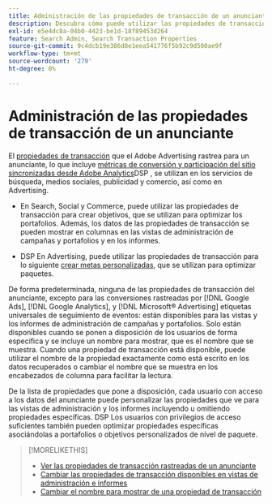 ```yaml
---
title: Administración de las propiedades de transacción de un anunciante
description: Descubra cómo puede utilizar las propiedades de transacción que el Adobe Advertising rastrea para un anunciante.
exl-id: e5e4dc8a-04b0-4423-be1d-18f89453d264
feature: Search Admin, Search Transaction Properties
source-git-commit: 9c4dcb19e386d8e1eea541776f5b92c9d500ae9f
workflow-type: tm+mt
source-wordcount: '279'
ht-degree: 0%

---
```


# Administración de las propiedades de transacción de un anunciante

El [propiedades de transacción](/help/search-social-commerce/glossary.md#s-t) que el Adobe Advertising rastrea para un anunciante, lo que incluye [métricas de conversión y participación del sitio sincronizadas desde Adobe Analytics](/help/integrations/analytics/analytics-data-in-advertising.md)DSP , se utilizan en los servicios de búsqueda, medios sociales, publicidad y comercio, así como en Advertising.

* En Search, Social y Commerce, puede utilizar las propiedades de transacción para crear objetivos, que se utilizan para optimizar los portafolios. Además, los datos de las propiedades de transacción se pueden mostrar en columnas en las vistas de administración de campañas y portafolios y en los informes.

* DSP En Advertising, puede utilizar las propiedades de transacción para lo siguiente [crear metas personalizadas](/help/dsp/optimization/custom-goal-create.md), que se utilizan para optimizar paquetes.

De forma predeterminada, ninguna de las propiedades de transacción del anunciante, excepto para las conversiones rastreadas por [!DNL Google Ads], [!DNL Google Analytics], y [!DNL Microsoft® Advertising] etiquetas universales de seguimiento de eventos: están disponibles para las vistas y los informes de administración de campañas y portafolios. Solo están disponibles cuando se ponen a disposición de los usuarios de forma específica y se incluye un nombre para mostrar, que es el nombre que se muestra. Cuando una propiedad de transacción está disponible, puede utilizar el nombre de la propiedad exactamente como está escrito en los datos recuperados o cambiar el nombre que se muestra en los encabezados de columna para facilitar la lectura.

De la lista de propiedades que pone a disposición, cada usuario con acceso a los datos del anunciante puede personalizar las propiedades que ve para las vistas de administración y los informes incluyendo u omitiendo propiedades específicas. DSP Los usuarios con privilegios de acceso suficientes también pueden optimizar propiedades específicas asociándolas a portafolios o objetivos personalizados de nivel de paquete.

>[!MORELIKETHIS]
>
>* [Ver las propiedades de transacción rastreadas de un anunciante](transaction-property-view-tracked.md)
>* [Cambiar las propiedades de transacción disponibles en vistas de administración e informes](transaction-property-edit-available.md)
>* [Cambiar el nombre para mostrar de una propiedad de transacción](transaction-property-edit-display-name.md)
